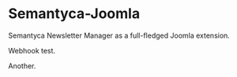 # Semantyca-Joomla

Semantyca Newsletter Manager as a full-fledged Joomla extension.

Webhook test.

Another.
